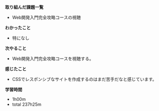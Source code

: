 **取り組んだ課題一覧**
* Web開発入門完全攻略コースの視聴

**わかったこと**
* 特になし

**次やること**
* Web開発入門完全攻略コースを視聴する。

**感じたこと**
* CSSでレスポンシブなサイトを作成するのはまだ苦手だなと感じています。

**学習時間**
* 1h00m
 * total 237h25m
